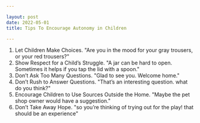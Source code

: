 ```yaml
---

layout: post
date: 2022-05-01
title: Tips To Encourage Autonomy in Children 

---
```


1. Let Children Make Choices.
"Are you in the mood for your gray trousers, or your red trousers?"
2. Show Respect for a Child’s Struggle.
"A jar can be hard to open. Sometimes it helps if you tap the lid
with a spoon."
3. Don’t Ask Too Many Questions.
"Glad to see you. Welcome home."
4. Don’t Rush to Answer Questions.
"That’s an interesting question. what do you think?"
5. Encourage Children to Use Sources Outside the Home.
"Maybe the pet shop owner would have a suggestion."
6. Don’t Take Away Hope.
"so you’re thinking of trying out for the play! that should be an experience"